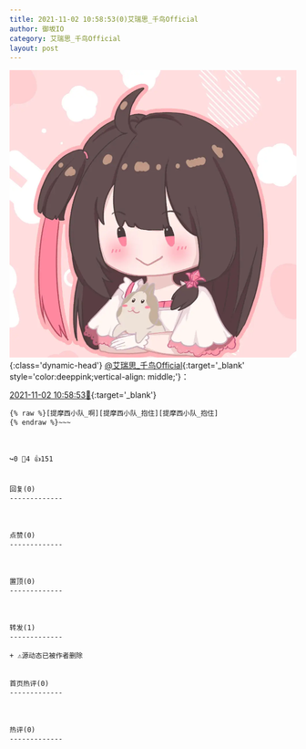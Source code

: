 ```yaml
---
title: 2021-11-02 10:58:53(0)艾瑞思_千鸟Official
author: 御坂IO
category: 艾瑞思_千鸟Official
layout: post
---
```


![img](/images/7e08840c56f251de28bdf766b647bd5fe9a5d50a.jpg){:class='dynamic-head'}
[@艾瑞思_千鸟Official](https://space.bilibili.com/1090010845/dynamic){:target='_blank' style='color:deeppink;vertical-align: middle;'}：

[2021-11-02 10:58:53🔗](https://t.bilibili.com/588339794335093535){:target='_blank'}

~~~
{% raw %}[提摩西小队_啊][提摩西小队_抱住][提摩西小队_抱住]
{% endraw %}~~~



↪️0 💬4 👍151


回复(0)
-------------



点赞(0)
-------------



置顶(0)
-------------



转发(1)
-------------

+ ⚠源动态已被作者删除


首页热评(0)
-------------



热评(0)
-------------



